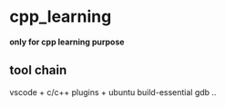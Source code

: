 # cpp_learning
**only for cpp learning purpose**

## tool chain
vscode + c/c++ plugins + ubuntu build-essential gdb ..